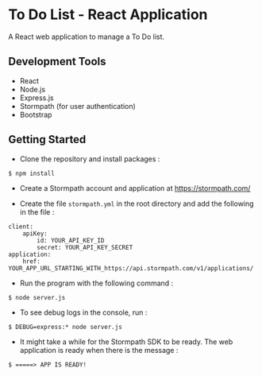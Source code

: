 # To Do List - React Application

A React web application to manage a To Do list.

## Development Tools

* React
* Node.js
* Express.js
* Stormpath (for user authentication)
* Bootstrap

## Getting Started

* Clone the repository and install packages :

```
$ npm install
```

* Create a Stormpath account and application at <https://stormpath.com/>

* Create the file `stormpath.yml` in the root directory and add the following in the file :

```
client:
    apiKey:
        id: YOUR_API_KEY_ID
        secret: YOUR_API_KEY_SECRET
application:
    href: YOUR_APP_URL_STARTING_WITH_https://api.stormpath.com/v1/applications/
```

* Run the program with the following command :

```
$ node server.js
```

* To see debug logs in the console, run :

```
$ DEBUG=express:* node server.js
```

* It might take a while for the Stormpath SDK to be ready. The web application is ready when there is the message :

```
$ =====> APP IS READY!
```
